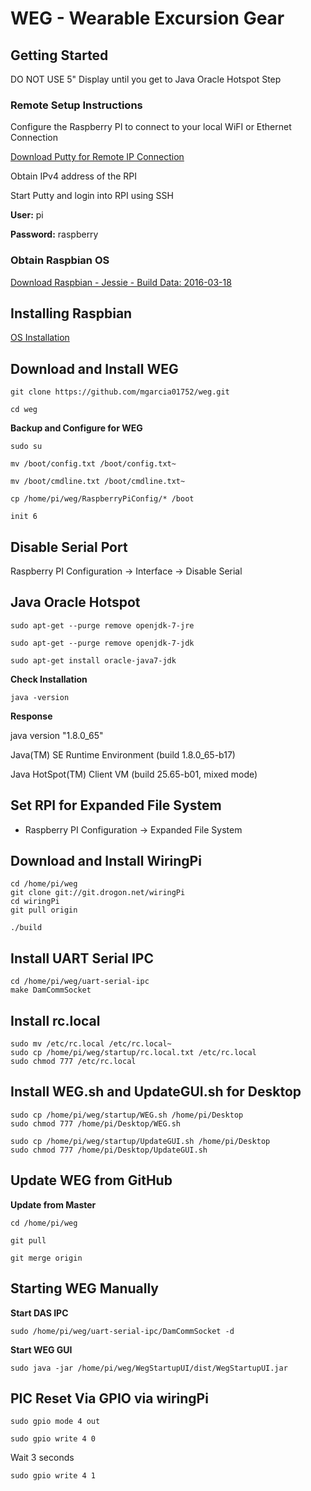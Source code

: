 # WEG - Wearable Excursion Gear

## Getting Started

DO NOT USE 5" Display until you get to Java Oracle Hotspot Step

### Remote Setup Instructions

Configure the Raspberry PI to connect to your local WiFI or Ethernet Connection

[Download Putty for Remote IP Connection](http://www.chiark.greenend.org.uk/~sgtatham/putty/download.html)

Obtain IPv4 address of the RPI

Start Putty and login into RPI using SSH

**User:** pi

**Password:** raspberry

### Obtain Raspbian OS

[Download Raspbian - Jessie - Build Data: 2016-03-18](http://downloads.raspberrypi.org/raspbian/images/raspbian-2016-03-18/)

##  Installing Raspbian 

[OS Installation](https://www.raspberrypi.org/documentation/installation/installing-images/README.md)

##  Download and Install WEG

	git clone https://github.com/mgarcia01752/weg.git
	
	cd weg

**Backup and Configure for WEG**

	sudo su  
	
	mv /boot/config.txt /boot/config.txt~
	
	mv /boot/cmdline.txt /boot/cmdline.txt~
	
	cp /home/pi/weg/RaspberryPiConfig/* /boot
	
	init 6

## Disable Serial Port

Raspberry PI Configuration -> Interface -> Disable Serial

## Java Oracle Hotspot

	sudo apt-get --purge remove openjdk-7-jre 
	
	sudo apt-get --purge remove openjdk-7-jdk
	
	sudo apt-get install oracle-java7-jdk

**Check Installation**

	java -version

**Response**

java version "1.8.0_65"

Java(TM) SE Runtime Environment (build 1.8.0_65-b17)

Java HotSpot(TM) Client VM (build 25.65-b01, mixed mode)


## Set RPI for Expanded File System

* Raspberry PI Configuration -> Expanded File System


##  Download and Install WiringPi

	cd /home/pi/weg
	git clone git://git.drogon.net/wiringPi
	cd wiringPi
	git pull origin
	
	./build
	

##  Install UART Serial IPC

	cd /home/pi/weg/uart-serial-ipc
	make DamCommSocket
	
	
## Install rc.local

	sudo mv /etc/rc.local /etc/rc.local~
	sudo cp /home/pi/weg/startup/rc.local.txt /etc/rc.local
	sudo chmod 777 /etc/rc.local


## Install WEG.sh and UpdateGUI.sh for Desktop
	
	sudo cp /home/pi/weg/startup/WEG.sh /home/pi/Desktop
	sudo chmod 777 /home/pi/Desktop/WEG.sh
	
	sudo cp /home/pi/weg/startup/UpdateGUI.sh /home/pi/Desktop
	sudo chmod 777 /home/pi/Desktop/UpdateGUI.sh
			
## Update WEG from GitHub

**Update from Master**

	cd /home/pi/weg
	
	git pull
	
	git merge origin

	
## Starting WEG Manually

**Start DAS IPC**	

	sudo /home/pi/weg/uart-serial-ipc/DamCommSocket -d
	
**Start WEG GUI**	
	
	sudo java -jar /home/pi/weg/WegStartupUI/dist/WegStartupUI.jar


## PIC Reset Via GPIO via wiringPi

	sudo gpio mode 4 out
	
	sudo gpio write 4 0
	
Wait 3 seconds
	
	sudo gpio write 4 1



